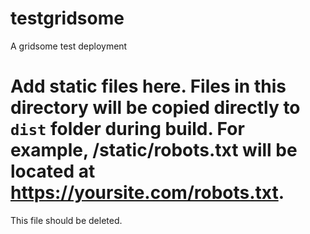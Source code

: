 # testgridsome
A gridsome test deployment

# Add static files here. Files in this directory will be copied directly to `dist` folder during build. For example, /static/robots.txt will be located at https://yoursite.com/robots.txt.

This file should be deleted.
